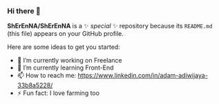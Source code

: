 ### Hi there 👋

**ShErEnNA/ShErEnNA** is a ✨ _special_ ✨ repository because its `README.md` (this file) appears on your GitHub profile.

Here are some ideas to get you started:

- 🔭 I’m currently working on Freelance
- 🌱 I’m currently learning Front-End
- 📫 How to reach me: https://www.linkedin.com/in/adam-adiwijaya-33b8a5228/
- ⚡ Fun fact: I love farming too
